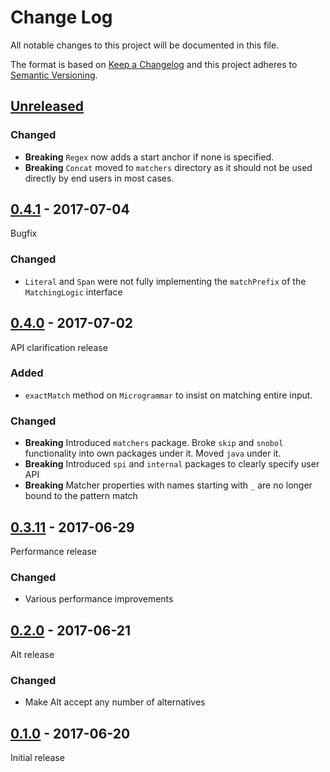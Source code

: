 # Change Log

All notable changes to this project will be documented in this file.

The format is based on [Keep a Changelog](http://keepachangelog.com/)
and this project adheres to [Semantic Versioning](http://semver.org/).

## [Unreleased]

[Unreleased]: https://github.com/atomist/microgrammar/compare/0.3.11...HEAD

### Changed

-   **Breaking** `Regex` now adds a start anchor if none is specified.
-   **Breaking** `Concat` moved to `matchers` directory as it should not be
used directly by end users in most cases.


## [0.4.1] - 2017-07-04

[0.4.1]: https://github.com/atomist/microgrammar/compare/0.4.0...0.4.1

Bugfix

### Changed

- `Literal` and `Span` were not fully implementing the `matchPrefix` of the 
  `MatchingLogic` interface

## [0.4.0] - 2017-07-02

[0.4.0]: https://github.com/atomist/microgrammar/compare/0.4.0...0.3.11

API clarification release

### Added

- `exactMatch` method on `Microgrammar` to insist on
matching entire input.

### Changed

- **Breaking** Introduced `matchers` package. Broke `skip` and `snobol`
functionality into own packages under it. Moved `java` under it.
- **Breaking** Introduced `spi` and `internal` packages to clearly
specify user API
- **Breaking** Matcher properties with names starting with `_` are no longer bound to the
pattern match

## [0.3.11] - 2017-06-29

[0.3.11]: https://github.com/atomist/microgrammar/compare/0.3.10...0.3.11

Performance release

### Changed

-   Various performance improvements

## [0.2.0] - 2017-06-21

[0.2.0]: https://github.com/atomist/microgrammar/compare/0.1.0...0.2.0

Alt release

### Changed

-   Make Alt accept any number of alternatives

## [0.1.0] - 2017-06-20

[0.1.0]: https://github.com/atomist/microgrammar/tree/0.1.0

Initial release
